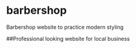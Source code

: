 # barbershop
Barbershop website to practice modern styling

##Professional looking website for local business

